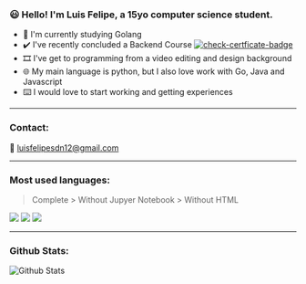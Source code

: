 ### 😃 Hello! I'm Luis Felipe, a 15yo computer science student.

- 📝 I'm currently studying Golang
- ✔️ I've recently concluded a Backend Course [![check-certficate-badge](https://img.shields.io/badge/check-certificate-blue)](https://certificates.digitalinnovation.one/6CB93EFF)
- 🎞️ I've get to programming from a video editing and design background
- 🌐 My main language is python, but I also love work with Go, Java and Javascript
- ⌨️ I would love to start working and getting experiences

---
### Contact:
📧 [luisfelipesdn12@gmail.com](mailto:luisfelipesdn12@gmail.com)

---
### Most used languages:
> Complete > Without Jupyer Notebook > Without HTML
<div>
  <img src="https://github-readme-stats.vercel.app/api/top-langs/?username=luisfelipesdn12">
  <img src="https://github-readme-stats.vercel.app/api/top-langs/?username=luisfelipesdn12&hide=Jupyter%20Notebook">
  <img src="https://github-readme-stats.vercel.app/api/top-langs/?username=luisfelipesdn12&hide=Jupyter%20Notebook,HTML">
</div>

---
### Github Stats:
![Github Stats](https://github-readme-stats.vercel.app/api/?username=luisfelipesdn12)
